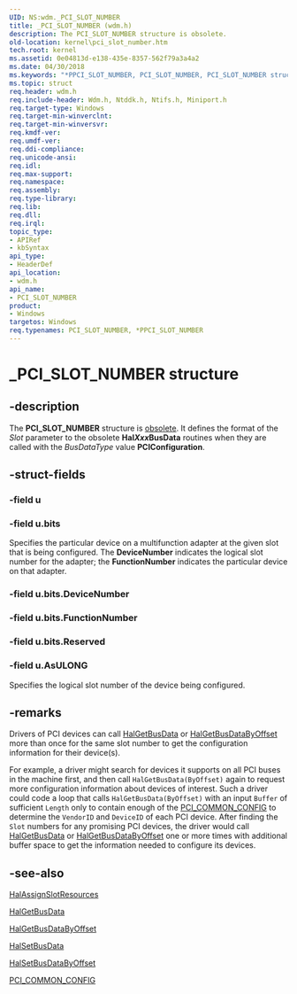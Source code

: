 ```yaml
---
UID: NS:wdm._PCI_SLOT_NUMBER
title: _PCI_SLOT_NUMBER (wdm.h)
description: The PCI_SLOT_NUMBER structure is obsolete.
old-location: kernel\pci_slot_number.htm
tech.root: kernel
ms.assetid: 0e04813d-e138-435e-8357-562f79a3a4a2
ms.date: 04/30/2018
ms.keywords: "*PPCI_SLOT_NUMBER, PCI_SLOT_NUMBER, PCI_SLOT_NUMBER structure [Kernel-Mode Driver Architecture], PPCI_SLOT_NUMBER, PPCI_SLOT_NUMBER structure pointer [Kernel-Mode Driver Architecture], _PCI_SLOT_NUMBER, kernel.pci_slot_number, kstruct_c_e9aa5e88-0c5d-4740-80f3-4b59da610598.xml, wdm/PCI_SLOT_NUMBER, wdm/PPCI_SLOT_NUMBER"
ms.topic: struct
req.header: wdm.h
req.include-header: Wdm.h, Ntddk.h, Ntifs.h, Miniport.h
req.target-type: Windows
req.target-min-winverclnt: 
req.target-min-winversvr: 
req.kmdf-ver: 
req.umdf-ver: 
req.ddi-compliance: 
req.unicode-ansi: 
req.idl: 
req.max-support: 
req.namespace: 
req.assembly: 
req.type-library: 
req.lib: 
req.dll: 
req.irql: 
topic_type:
- APIRef
- kbSyntax
api_type:
- HeaderDef
api_location:
- wdm.h
api_name:
- PCI_SLOT_NUMBER
product:
- Windows
targetos: Windows
req.typenames: PCI_SLOT_NUMBER, *PPCI_SLOT_NUMBER
---
```


# _PCI_SLOT_NUMBER structure


## -description


The <b>PCI_SLOT_NUMBER</b> structure is <u>obsolete</u>. It defines the format of the <i>Slot</i> parameter to the obsolete <b>Hal<i>Xxx</i>BusData</b> routines when they are called with the <i>BusDataType</i> value <b>PCIConfiguration</b>.


## -struct-fields




### -field u


### -field u.bits

Specifies the particular device on a multifunction adapter at the given slot that is being configured. The <b>DeviceNumber</b> indicates the logical slot number for the adapter; the <b>FunctionNumber</b> indicates the particular device on that adapter.


### -field u.bits.DeviceNumber

 


### -field u.bits.FunctionNumber

 


### -field u.bits.Reserved

 


### -field u.AsULONG

Specifies the logical slot number of the device being configured.


## -remarks



Drivers of PCI devices can call <a href="https://docs.microsoft.com/previous-versions/windows/hardware/drivers/ff546644(v=vs.85)">HalGetBusData</a> or <a href="https://docs.microsoft.com/previous-versions/windows/hardware/drivers/ff546644(v=vs.85)">HalGetBusDataByOffset</a> more than once for the same slot number to get the configuration information for their device(s).

For example, a driver might search for devices it supports on all PCI buses in the machine first, and then call <code>HalGetBusData(ByOffset)</code> again to request more configuration information about devices of interest. Such a driver could code a loop that calls <code>HalGetBusData(ByOffset)</code> with an input <code>Buffer</code> of sufficient <code>Length</code> only to contain enough of the <a href="https://docs.microsoft.com/previous-versions/windows/hardware/drivers/ff537455(v=vs.85)">PCI_COMMON_CONFIG</a> to determine the <code>VendorID</code> and <code>DeviceID</code> of each PCI device. After finding the <code>Slot</code> numbers for any promising PCI devices, the driver would call <a href="https://docs.microsoft.com/previous-versions/windows/hardware/drivers/ff546644(v=vs.85)">HalGetBusData</a> or <a href="https://docs.microsoft.com/previous-versions/windows/hardware/drivers/ff546644(v=vs.85)">HalGetBusDataByOffset</a> one or more times with additional buffer space to get the information needed to configure its devices.




## -see-also




<a href="https://docs.microsoft.com/previous-versions/windows/hardware/drivers/ff546644(v=vs.85)">HalAssignSlotResources</a>



<a href="https://docs.microsoft.com/previous-versions/windows/hardware/drivers/ff546644(v=vs.85)">HalGetBusData</a>



<a href="https://docs.microsoft.com/previous-versions/windows/hardware/drivers/ff546644(v=vs.85)">HalGetBusDataByOffset</a>



<a href="https://docs.microsoft.com/previous-versions/windows/hardware/drivers/ff546644(v=vs.85)">HalSetBusData</a>



<a href="https://docs.microsoft.com/previous-versions/windows/hardware/drivers/ff546644(v=vs.85)">HalSetBusDataByOffset</a>



<a href="https://docs.microsoft.com/previous-versions/windows/hardware/drivers/ff537455(v=vs.85)">PCI_COMMON_CONFIG</a>
 

 

